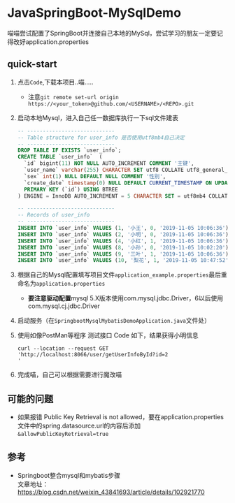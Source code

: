 # JavaSpringBoot-MySqlDemo
喵喵尝试配置了SpringBoot并连接自己本地的MySql，尝试学习的朋友一定要记得改好application.properties

## quick-start

1. 点击`Code`,下载本项目..喵.....
   - 注意`git remote set-url origin https://<your_token>@github.com/<USERNAME>/<REPO>.git`

2. 启动本地Mysql，进入自己任一数据库执行一下sql文件建表

   ``` sql
   -- ----------------------------
   -- Table structure for user_info 是否使用utf8mb4自己决定
   -- ----------------------------
   DROP TABLE IF EXISTS `user_info`;
   CREATE TABLE `user_info`  (
     `id` bigint(11) NOT NULL AUTO_INCREMENT COMMENT '主键',
     `user_name` varchar(255) CHARACTER SET utf8 COLLATE utf8_general_ci NULL DEFAULT NULL COMMENT '姓名',
     `sex` int(1) NULL DEFAULT NULL COMMENT '性别',
     `create_date` timestamp(0) NULL DEFAULT CURRENT_TIMESTAMP ON UPDATE CURRENT_TIMESTAMP(0) COMMENT '创建日期',
     PRIMARY KEY (`id`) USING BTREE
   ) ENGINE = InnoDB AUTO_INCREMENT = 5 CHARACTER SET = utf8mb4 COLLATE = utf8mb4_0900_ai_ci COMMENT = '用户信息表' ROW_FORMAT = Dynamic;
   
   -- ----------------------------
   -- Records of user_info
   -- ----------------------------
   INSERT INTO `user_info` VALUES (1, '小王', 0, '2019-11-05 10:06:36');
   INSERT INTO `user_info` VALUES (2, '小明', 0, '2019-11-05 10:06:36');
   INSERT INTO `user_info` VALUES (4, '小红', 1, '2019-11-05 10:06:36');
   INSERT INTO `user_info` VALUES (8, '小孙', 0, '2019-11-05 10:02:20');
   INSERT INTO `user_info` VALUES (9, '三叶', 1, '2019-11-05 10:06:36');
   INSERT INTO `user_info` VALUES (10, '梨花', 1, '2019-11-05 10:47:52');
   ```

3. 根据自己的Mysql配置填写项目文件`application_example.properties`最后重命名为`application.properties`

   - **要注意驱动配置**mysql 5.X版本使用com.mysql.jdbc.Driver，6以后使用com.mysql.cj.jdbc.Driver
   
4. 启动服务（在`SpringbootMysqlMybatisDemoApplication.java`文件处）

5. 使用如像PostMan等程序 测试接口 Code 如下，结果获得小明信息

   ```shell
   curl --location --request GET 'http://localhost:8066/user/getUserInfoById?id=2
   '
   ```
6. 完成喵，自己可以根据需要进行魔改喵 

## 可能的问题

- 如果报错 Public Key Retrieval is not allowed，要在application.properties文件中的spring.datasource.url的内容后添加`&allowPublicKeyRetrieval=true`

## 参考

- Springboot整合mysql和mybatis步骤  
  文章地址：https://blog.csdn.net/weixin_43841693/article/details/102921770

